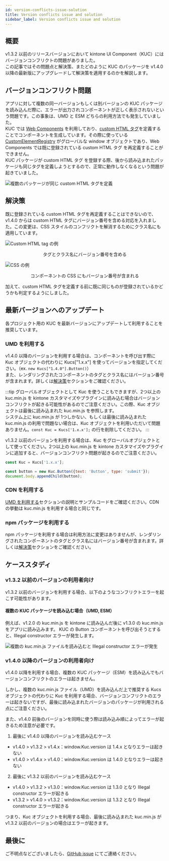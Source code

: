 ```yaml
---
id: version-conflicts-issue-solution
title: Version conflicts issue and solution
sidebar_label: Version conflicts issue and solution
---
```


## 概要

v1.3.2 以前のリリースバージョンにおいて kintone UI Component（KUC）にはバージョンコンフリクトの問題がありました。<br/>
この記事ではその問題点と解決策、またどのように KUC のパッケージを v1.4.0 以降の最新版にアップグレードして解決策を適用するのかを解説します。

## バージョンコンフリクト問題

アプリに対して複数の同一バージョンもしくは別バージョンの KUC パッケージを読み込んだ際に、エラーが出力されコンポーネントが正しく表示されないという問題です。この事象は、UMD と ESM どちらの利用方法でも発生していました。<br/>
KUC では [Web Components](https://developer.mozilla.org/ja/docs/Web/Web_Components) を利用しており、[custom HTML タグ](https://developer.mozilla.org/ja/docs/Web/Web_Components/Using_custom_elements)を定義することでコンポーネントを生成しています。その際に使っている [CustomElementRegistry](https://developer.mozilla.org/ja/docs/Web/API/CustomElementRegistry) がグローバルな window オブジェクトであり、Web Components では既に登録されている custom HTML タグ を再定義することができません。<br/>
KUC パッケージが custom HTML タグ を登録する際、後から読み込まれたパッケージも同じタグを定義しようとするので、正常に動作しなくなるという問題が起きていました。

![複数のパッケージが同じ custom HTML タグを定義](/img/version-conflict-diagram.jpeg)

## 解決策

既に登録されている custom HTML タグを再定義することはできないので、v1.4.0 からは custom HTML タグにバージョン番号を含める対応を入れました。この変更は、CSS スタイルのコンフリクトを解消するためにクラス名にも適用しています。

![Custom HTML tag の例](/img/version-conflict-html-tag.png)
<center>タグとクラス名にバージョン番号を含める</center>

![CSS の例](/img/version-conflict-css.png)
<center>コンポーネントの CSS にもバージョン番号が含まれる</center>

加えて、custom HTML タグを定義する前に既に同じものが登録されているかどうかも判定するようにしました。

## 最新バージョンへのアップデート

各プロジェクト用の KUC を最新バージョンにアップデートして利用することを推奨しています。

### UMD を利用する

v1.4.0 以降のバージョンを利用する場合は、コンポーネントを呼び出す際に Kuc オブジェクトの代わりに Kucs["1.x.x"] を使ってバージョンを指定してください。（ex. `new Kucs["1.4.0"].Button()`）<br/>
また、レンダリングされたコンポーネントのタグとクラス名にはバージョン番号が含まれます。詳しくは[解決策](#解決策)セクションをご確認ください。

:::tip
グローバルオブジェクトとして Kuc を使うこともできますが、2つ以上の kuc.min.js を kintone カスタマイズやプラグインに読み込む場合はバージョンコンフリクトが起きる可能性があるのでご注意ください。この際、Kuc オブジェクトは最後に読み込まれた kuc.min.js を参照します。<br/>
システム上に kuc.min.js が 1つしかない、もしくは最後に読み込まれた kuc.min.js の利用で問題ない場合は、Kuc オブジェクトを利用いただいて問題ありません。`const Kuc = Kucs['1.x.x'];` の行を削除してください。
:::


v1.3.2 以前のバージョンを利用する場合は、Kuc をグローバルオブジェクトとして使ってください。2つ以上の kuc.min.js を kintone カスタマイズやプラグインに追加すると、バージョンコンフリクト問題が起きるのでご注意ください。

```javascript
const Kuc = Kucs['1.x.x'];

const button = new Kuc.Button({text: 'Button', type: 'submit'});
document.body.appendChild(button);
```

### CDN を利用する

[UMD を利用する](#umd-を利用する)セクションの説明とサンプルコードをご確認ください。CDN の挙動は kuc.min.js を利用する場合と同じです。

### npm パッケージを利用する

npm パッケージを利用する場合は利用方法に変更はありませんが、レンダリングされたコンポーネントのタグとクラス名にはバージョン番号が含まれます。詳しくは[解決策](#解決策)セクションをご確認ください。

## ケーススタディ

### v1.3.2 以前のバージョンの利用者向け

v1.3.2 以前のバージョンを利用する場合、以下のようなコンフリクトエラーを起こす可能性があります。

#### 複数の KUC パッケージを読み込む場合（UMD, ESM）

例えば、v1.2.0 の kuc.min.js を kintone に読み込んだ後に v1.3.0 の kuc.min.js をアプリに読み込みます。
KUC の Button コンポーネントを呼び出そうとすると、Illegal constructor エラーが発生します。

![複数の kuc.min.js ファイルを読み込むと Illegal constructor エラーが発生](/img/UMD_multi_files.jpeg)

### v1.4.0 以降のバージョンの利用者向け

v1.4.0 以降を利用する場合、複数の KUC パッケージ（ESM）を読み込んでもバージョンコンフリクトのエラーは起きません。

しかし、複数の kuc.min.js ファイル（UMD）を読み込んだ上で推奨する Kucs オブジェクトの代わりに Kuc を利用する場合、バージョンコンフリクトのエラーは起きないですが、最後に読み込まれたバージョンのパッケージが利用される点にご注意ください。

また、v1.4.0 前後のバージョンを同時に使う際は読み込み順によってエラーが起きるため注意が必要です。

1. 最後に v1.4.0 以降のバージョンを読み込むケース
- v1.4.0 > v1.3.2 > v1.4.x：window.Kuc.version は 1.4.x となりエラーは起きない
- v1.4.0 > v1.4.x > v1.4.0：window.Kuc.version は 1.4.0 となりエラーは起きない

2. 最後に v1.3.2 以前のバージョンを読み込むケース
- v1.4.0 > v1.3.2 > v1.3.0：window.Kuc.version は 1.3.0 となり Illegal constructor エラーが起きる
- v1.3.2 > v1.4.0 > v1.3.2：window.Kuc.version は 1.3.2 となり Illegal constructor エラーが起きる

つまり、Kuc オブジェクトを利用する場合、最後に読み込まれた kuc.min.js が v1.3.2 以前のバージョンの場合はエラーが起きます。

## 最後に
ご不明点などございましたら、[GitHub issue](https://github.com/kintone-labs/kintone-ui-component/issues) にてご連絡ください。
